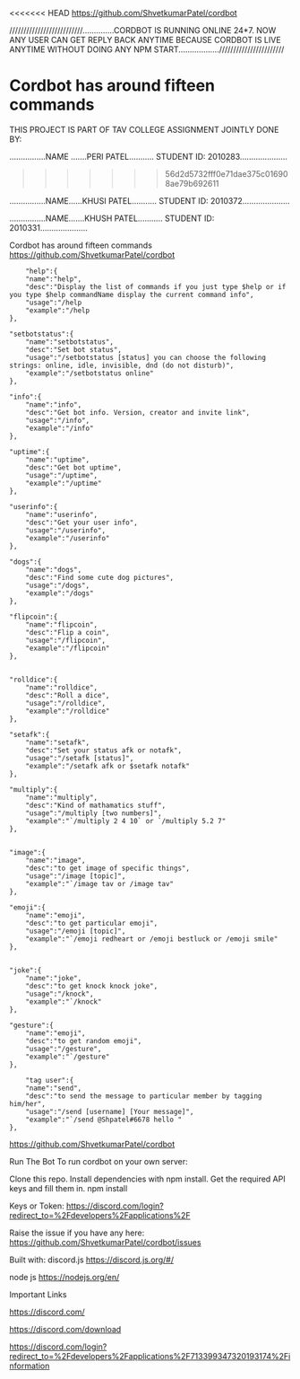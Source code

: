 <<<<<<< HEAD
     https://github.com/ShvetkumarPatel/cordbot


//////////////////////////..............CORDBOT IS RUNNING ONLINE 24*7. NOW ANY USER CAN GET REPLY BACK ANYTIME BECAUSE CORDBOT IS LIVE ANYTIME WITHOUT DOING ANY NPM START..................///////////////////////

Cordbot has around fifteen commands
=======
THIS PROJECT IS PART OF TAV COLLEGE ASSIGNMENT JOINTLY DONE BY:

................NAME .......PERI PATEL........... STUDENT ID: 2010283.....................
>>>>>>> 56d2d5732fff0e71dae375c016908ae79b692611

................NAME......KHUSI PATEL........... STUDENT ID: 2010372.....................
 
................NAME.......KHUSH PATEL........... STUDENT ID: 2010331.....................

Cordbot has around fifteen commands
     https://github.com/ShvetkumarPatel/cordbot

        "help":{
        "name":"help",
        "desc":"Display the list of commands if you just type $help or if you type $help commandName display the current command info",
        "usage":"/help
        "example":"/help 
    },

    "setbotstatus":{
        "name":"setbotstatus",
        "desc":"Set bot status",
        "usage":"/setbotstatus [status] you can choose the following strings: online, idle, invisible, dnd (do not disturb)",
        "example":"/setbotstatus online"
    },

    "info":{
        "name":"info",
        "desc":"Get bot info. Version, creator and invite link",
        "usage":"/info",
        "example":"/info"
    },

    "uptime":{
        "name":"uptime",
        "desc":"Get bot uptime",
        "usage":"/uptime",
        "example":"/uptime"
    },

    "userinfo":{
        "name":"userinfo",
        "desc":"Get your user info",
        "usage":"/userinfo",
        "example":"/userinfo"
    },

    "dogs":{
        "name":"dogs",
        "desc":"Find some cute dog pictures",
        "usage":"/dogs",
        "example":"/dogs"
    },

    "flipcoin":{
        "name":"flipcoin",
        "desc":"Flip a coin",
        "usage":"/flipcoin",
        "example":"/flipcoin"
    },


    "rolldice":{
        "name":"rolldice",
        "desc":"Roll a dice",
        "usage":"/rolldice",
        "example":"/rolldice"
    },

    "setafk":{
        "name":"setafk",
        "desc":"Set your status afk or notafk",
        "usage":"/setafk [status]",
        "example":"/setafk afk or $setafk notafk"
    },

    "multiply":{
        "name":"multiply",
        "desc":"Kind of mathamatics stuff",
        "usage":"/multiply [two numbers]",
        "example":"`/multiply 2 4 10` or `/multiply 5.2 7"
    },

    
    "image":{
        "name":"image",
        "desc":"to get image of specific things",
        "usage":"/image [topic]",
        "example":"`/image tav or /image tav"
    },

    "emoji":{
        "name":"emoji",
        "desc":"to get particular emoji",
        "usage":"/emoji [topic]",
        "example":"`/emoji redheart or /emoji bestluck or /emoji smile"
    },


    "joke":{
        "name":"joke",
        "desc":"to get knock knock joke",
        "usage":"/knock",
        "example":"`/knock"
    },

    "gesture":{
        "name":"emoji",
        "desc":"to get random emoji",
        "usage":"/gesture",
        "example":"`/gesture"
    },

        "tag user":{
        "name":"send",
        "desc":"to send the message to particular member by tagging him/her",
        "usage":"/send [username] [Your message]",
        "example":"`/send @Shpatel#6678 hello "
    },

https://github.com/ShvetkumarPatel/cordbot

Run The Bot
To run cordbot on your own server:

Clone this repo.
Install dependencies with npm install.
Get the required API keys and fill them in.
npm install

Keys or Token:
https://discord.com/login?redirect_to=%2Fdevelopers%2Fapplications%2F

Raise the issue if you have any here:
https://github.com/ShvetkumarPatel/cordbot/issues


Built with:
discord.js https://discord.js.org/#/

node js https://nodejs.org/en/

Important Links

https://discord.com/


https://discord.com/download


https://discord.com/login?redirect_to=%2Fdevelopers%2Fapplications%2F713399347320193174%2Finformation
